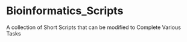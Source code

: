 # Bioinformatics_Scripts
A collection of Short Scripts that can be modified to Complete Various Tasks

